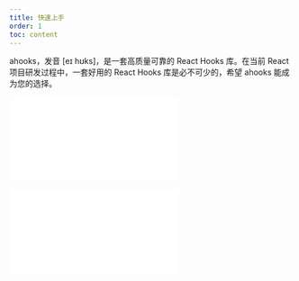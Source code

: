 ```yaml
---
title: 快速上手
order: 1
toc: content
---
```


ahooks，发音 [eɪ hʊks]，是一套高质量可靠的 React Hooks 库。在当前 React 项目研发过程中，一套好用的 React Hooks 库是必不可少的，希望 ahooks 能成为您的选择。

<embed src="../../README.zh-CN.md#L22-L31"></embed>

<InstallDependencies npm="$ npm install --save ahooks" yarn="$ yarn add ahooks" pnpm="$ pnpm add ahooks" bun="$ bun add ahooks"></InstallDependencies>

<embed src="../../README.zh-CN.md#L43-L51"></embed>
